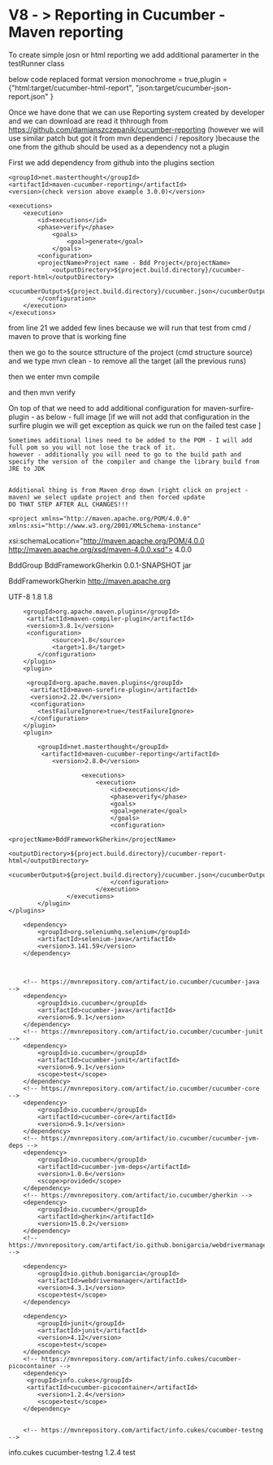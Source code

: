 # V8 - > Reporting in Cucumber - Maven reporting


To create simple josn or html reporting we add additional paramerter in the testRunner class


below code replaced format version
 monochrome = true,plugin = {"html:target/cucumber-html-report", "json:target/cucumber-json-report.json" }

Once we have done that we can use Reporting system created by developer and we can download are read it thhrough from
https://github.com/damianszczepanik/cucumber-reporting (however we will use similar patch but got it from mvn dependenci / repository )because the one from the github should be used as a dependency not a plugin

First we add dependency from github into the plugins section



    <groupId>net.masterthought</groupId>
    <artifactId>maven-cucumber-reporting</artifactId>
    <version>(check version above example 3.0.0)</version>

	<executions>
		<execution>
			<id>executions</id>
			<phase>verify</phase>
				<goals>
					<goal>generate</goal>
				</goals>
			<configuration>
			<projectName>Project name - Bdd Project</projectName>
				<outputDirectory>${project.build.directory}/cucumber-report-html</outputDirectory>
				<cucumberOutput>${project.build.directory}/cucumber.json</cucumberOutput>
			</configuration>
		</execution>
	</executions>
from line 21 we added few lines because we will run that test from cmd / maven to prove that is working fine  

then we go to the source sttructure of the project (cmd structure source) and we type mvn clean - to remove all the target (all the previous runs)

then we enter mvn compile

and then mvn verify


On top of that we need to add additional configuration for maven-surfire-plugin - as below - full image
[if we will not add that configuration in the surfire plugin we will get exception as quick we run on the failed test case ]
	
	
	Sometimes additional lines need to be added to the POM - I will add full pom so you will not lose the track of it.
	however - additionally you will need to go to the build path and specify the version of the compiler and change the library build from JRE to JDK
	
	
	Additional thing is from Maven drop down (right click on project - maven) we select update project and then forced update
	DO THAT STEP AFTER ALL CHANGES!!!
	
	<project xmlns="http://maven.apache.org/POM/4.0.0" xmlns:xsi="http://www.w3.org/2001/XMLSchema-instance"
  xsi:schemaLocation="http://maven.apache.org/POM/4.0.0 http://maven.apache.org/xsd/maven-4.0.0.xsd">
  <modelVersion>4.0.0</modelVersion>

  <groupId>BddGroup</groupId>
  <artifactId>BddFrameworkGherkin</artifactId>
  <version>0.0.1-SNAPSHOT</version>
  <packaging>jar</packaging>

  <name>BddFrameworkGherkin</name>
  <url>http://maven.apache.org</url>

  <properties>
    <project.build.sourceEncoding>UTF-8</project.build.sourceEncoding>
     <maven.compiler.target>1.8</maven.compiler.target>
 	 <maven.compiler.source>1.8</maven.compiler.source>
 
    
  </properties>

<build>
	<plugins>
		<plugin>
		
		<groupId>org.apache.maven.plugins</groupId>
   		 <artifactId>maven-compiler-plugin</artifactId>
   		 <version>3.8.1</version>
		 <configuration>
                <source>1.8</source>
                <target>1.8</target>
            </configuration>
		</plugin>
		<plugin>
		
		 <groupId>org.apache.maven.plugins</groupId>
  		  <artifactId>maven-surefire-plugin</artifactId>
  		  <version>2.22.0</version>
		  <configuration>
			<testFailureIgnore>true</testFailureIgnore>
		  </configuration>
		</plugin>
		<plugin>
	 
    		<groupId>net.masterthought</groupId>
   			 <artifactId>maven-cucumber-reporting</artifactId>
    			<version>2.8.0</version>
 
						<executions>
							<execution>
								<id>executions</id>
								<phase>verify</phase>
								<goals>
								<goal>generate</goal>
								</goals>
								<configuration>
								<projectName>BddFrameworkGherkin</projectName>
								<outputDirectory>${project.build.directory}/cucumber-report-html</outputDirectory>
								<cucumberOutput>${project.build.directory}/cucumber.json</cucumberOutput>
								</configuration>
							</execution>
					</executions> 
			</plugin>
	</plugins>
</build>
 <dependencies>

        <dependency>
            <groupId>org.seleniumhq.selenium</groupId>
            <artifactId>selenium-java</artifactId>
            <version>3.141.59</version>
        </dependency>
      
      

        <!-- https://mvnrepository.com/artifact/io.cucumber/cucumber-java -->
        <dependency>
            <groupId>io.cucumber</groupId>
            <artifactId>cucumber-java</artifactId>
            <version>6.9.1</version>
        </dependency>
        <!-- https://mvnrepository.com/artifact/io.cucumber/cucumber-junit -->
        <dependency>
            <groupId>io.cucumber</groupId>
            <artifactId>cucumber-junit</artifactId>
            <version>6.9.1</version>
            <scope>test</scope>
        </dependency>
        <!-- https://mvnrepository.com/artifact/io.cucumber/cucumber-core -->
        <dependency>
            <groupId>io.cucumber</groupId>
            <artifactId>cucumber-core</artifactId>
            <version>6.9.1</version>
        </dependency>
        <!-- https://mvnrepository.com/artifact/io.cucumber/cucumber-jvm-deps -->
        <dependency>
            <groupId>io.cucumber</groupId>
            <artifactId>cucumber-jvm-deps</artifactId>
            <version>1.0.6</version>
            <scope>provided</scope>
        </dependency>
        <!-- https://mvnrepository.com/artifact/io.cucumber/gherkin -->
        <dependency>
            <groupId>io.cucumber</groupId>
            <artifactId>gherkin</artifactId>
            <version>15.0.2</version>
        </dependency>
        <!-- https://mvnrepository.com/artifact/io.github.bonigarcia/webdrivermanager -->

        <dependency>
            <groupId>io.github.bonigarcia</groupId>
            <artifactId>webdrivermanager</artifactId>
            <version>4.3.1</version>
            <scope>test</scope>
        </dependency>
      
        <dependency>
            <groupId>junit</groupId>
            <artifactId>junit</artifactId>
            <version>4.12</version>
            <scope>test</scope>
        </dependency>
        <!-- https://mvnrepository.com/artifact/info.cukes/cucumber-picocontainer -->
		<dependency>
   		 <groupId>info.cukes</groupId>
   		 <artifactId>cucumber-picocontainer</artifactId>
    		<version>1.2.4</version>
    		<scope>test</scope>
		</dependency>
        
		
		<!-- https://mvnrepository.com/artifact/info.cukes/cucumber-testng -->
<dependency>
    <groupId>info.cukes</groupId>
    <artifactId>cucumber-testng</artifactId>
    <version>1.2.4</version>
     <scope>test</scope>
</dependency>
    </dependencies>

</project>
	
	
